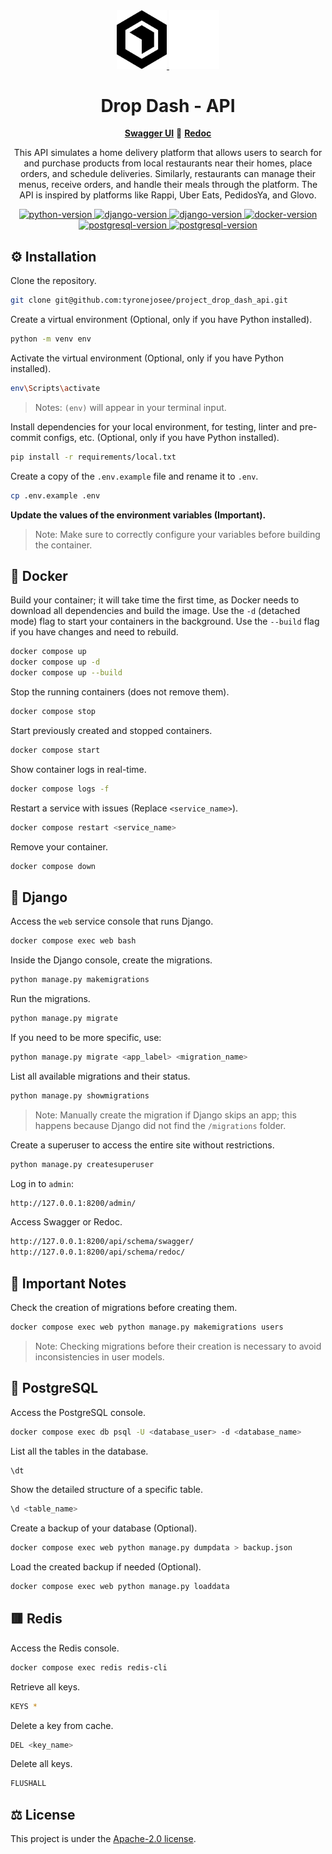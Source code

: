 <div align="center">
  <a href="https://github.com/tyronejosee/project_new_store#gh-light-mode-only" target="_blank">
    <img src="./.github/logo_light.svg" alt="logo-light" width="80">
  </a>
  <a href="https://github.com/tyronejosee/project_new_store#gh-dark-mode-only" target="_blank">
    <img src="./.github/logo_dark.svg" alt="logo-dark" width="80">
  </a>
</div>
<div align="center">
  <h1><strong>Drop Dash - API</strong></h1>
  <a href="#"><strong>Swagger UI</strong></a>
  🔸
  <a href="#"><strong>Redoc</strong></a>
</div>
<p align="center">
This API simulates a home delivery platform that allows users to search for and purchase products from local restaurants near their homes, place orders, and schedule deliveries. Similarly, restaurants can manage their menus, receive orders, and handle their meals through the platform. The API is inspired by platforms like Rappi, Uber Eats, PedidosYa, and Glovo.
<p>

<p align="center">
  <a href="https://www.python.org/">
    <img src="https://img.shields.io/badge/python-3.11.9-3572A5" alt="python-version">
  </a>
  <a href="https://www.djangoproject.com/">
    <img src="https://img.shields.io/badge/django-5.0.4-092E20" alt="django-version">
  </a>
  <a href="https://www.django-rest-framework.org/">
    <img src="https://img.shields.io/badge/drf-3.15.1-A30000" alt="django-version">
  </a>
  <a href="https://www.docker.com/">
    <img src="https://img.shields.io/badge/docker-26.0.0-0db7ed" alt="docker-version">
  </a>
    <a href="https://www.postgresql.org/">
    <img src="https://img.shields.io/badge/postgresql-16.4-336791" alt="postgresql-version">
  </a>
  </a>
    <a href="https://redis.io/">
    <img src="https://img.shields.io/badge/redis-7.4.0-D82C20" alt="postgresql-version">
  </a>
</p>

## ⚙️ Installation

Clone the repository.

```bash
git clone git@github.com:tyronejosee/project_drop_dash_api.git
```

Create a virtual environment (Optional, only if you have Python installed).

```bash
python -m venv env
```

Activate the virtual environment (Optional, only if you have Python installed).

```bash
env\Scripts\activate
```

> Notes: `(env)` will appear in your terminal input.

Install dependencies for your local environment, for testing, linter and pre-commit configs, etc. (Optional, only if you have Python installed).

```bash
pip install -r requirements/local.txt
```

Create a copy of the `.env.example` file and rename it to `.env`.

```bash
cp .env.example .env
```

**Update the values of the environment variables (Important).**

> Note: Make sure to correctly configure your variables before building the container.

## 🐳 Docker

Build your container; it will take time the first time, as Docker needs to download all dependencies and build the image.
Use the `-d` (detached mode) flag to start your containers in the background.
Use the `--build` flag if you have changes and need to rebuild.

```bash
docker compose up
docker compose up -d
docker compose up --build
```

Stop the running containers (does not remove them).

```bash
docker compose stop
```

Start previously created and stopped containers.

```bash
docker compose start
```

Show container logs in real-time.

```bash
docker compose logs -f
```

Restart a service with issues (Replace `<service_name>`).

```bash
docker compose restart <service_name>
```

Remove your container.

```bash
docker compose down
```

## 🐍 Django

Access the `web` service console that runs Django.

```bash
docker compose exec web bash
```

Inside the Django console, create the migrations.

```bash
python manage.py makemigrations
```

Run the migrations.

```bash
python manage.py migrate
```

If you need to be more specific, use:

```bash
python manage.py migrate <app_label> <migration_name>
```

List all available migrations and their status.

```bash
python manage.py showmigrations
```

> Note: Manually create the migration if Django skips an app; this happens because Django did not find the `/migrations` folder.

Create a superuser to access the entire site without restrictions.

```bash
python manage.py createsuperuser
```

Log in to `admin`:

```bash
http://127.0.0.1:8200/admin/
```

Access Swagger or Redoc.

```bash
http://127.0.0.1:8200/api/schema/swagger/
http://127.0.0.1:8200/api/schema/redoc/
```

## 🚨 Important Notes

Check the creation of migrations before creating them.

```bash
docker compose exec web python manage.py makemigrations users
```

> Note: Checking migrations before their creation is necessary to avoid inconsistencies in user models.

## 🐘 PostgreSQL

Access the PostgreSQL console.

```bash
docker compose exec db psql -U <database_user> -d <database_name>
```

List all the tables in the database.

```bash
\dt
```

Show the detailed structure of a specific table.

```bash
\d <table_name>
```

Create a backup of your database (Optional).

```bash
docker compose exec web python manage.py dumpdata > backup.json
```

Load the created backup if needed (Optional).

```bash
docker compose exec web python manage.py loaddata
```

## 🟥 Redis

Access the Redis console.

```bash
docker compose exec redis redis-cli
```

Retrieve all keys.

```bash
KEYS *
```

Delete a key from cache.

```bash
DEL <key_name>
```

Delete all keys.

```bash
FLUSHALL
```

## ⚖️ License

This project is under the [Apache-2.0 license](https://github.com/tyronejosee/project_drop_dash_api/blob/main/LICENSE).
